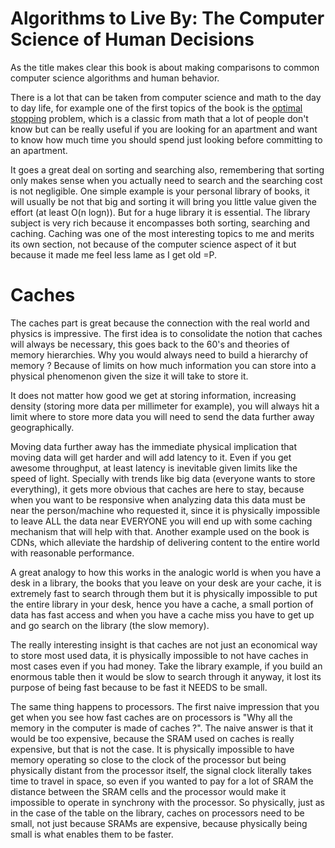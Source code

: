 # Algorithms to Live By: The Computer Science of Human Decisions

As the title makes clear this book is about making comparisons
to common computer science algorithms and human behavior.

There is a lot that can be taken from computer science and math
to the day to day life, for example one of the first topics
of the book is the [optimal stopping](https://en.wikipedia.org/wiki/Optimal_stopping)
problem, which is a classic from math that a lot of people
don't know but can be really useful if you are looking for an
apartment and want to know how much time you should spend just
looking before committing to an apartment.

It goes a great deal on sorting and searching also, remembering
that sorting only makes sense when you actually need to search
and the searching cost is not negligible. One simple example
is your personal library of books, it will usually be not
that big and sorting it will bring you little value given the
effort (at least O(n logn)). But for a huge library it is
essential. The library subject is very rich because it encompasses
both sorting, searching and caching. Caching was one of the
most interesting topics to me and merits its own section,
not because of the computer science aspect of it but because
it made me feel less lame as I get old =P.

# Caches

The caches part is great because the connection with
the real world and physics is impressive. The first idea
is to consolidate the notion that caches will always be
necessary, this goes back to the 60's and theories
of memory hierarchies. Why you would always need to
build a hierarchy of memory ? Because of limits on
how much information you can store into a physical
phenomenon given the size it will take to store it.

It does not matter how good we get at storing information,
increasing density (storing more data per millimeter for
example), you will always hit a limit where to store more
data you will need to send the data further away geographically.

Moving data further away has the immediate physical implication
that moving data will get harder and will add latency to
it. Even if you get awesome throughput, at least latency
is inevitable given limits like the speed of light. Specially
with trends like big data (everyone wants to store everything),
it gets more obvious that caches are here to stay, because
when you want to be responsive when analyzing data this data
must be near the person/machine who requested it, since it is
physically impossible to leave ALL the data near EVERYONE you
will end up with some caching mechanism that will help
with that. Another example used on the book is CDNs, which
alleviate the hardship of delivering content to the
entire world with reasonable performance.

A great analogy to how this works in the analogic world
is when you have a desk in a library, the books that you
leave on your desk are your cache, it is extremely fast to
search through them but it is physically impossible to
put the entire library in your desk, hence you have a cache,
a small portion of data has fast access and when you have a 
cache miss you have to get up and go search on the library
(the slow memory).

The really interesting insight is that caches are not just
an economical way to store most used data, it is physically
impossible to not have caches in most cases even if you had money.
Take the library example, if you build an enormous table then
it would be slow to search through it anyway, it lost its purpose
of being fast because to be fast it NEEDS to be small.

The same thing happens to processors. The first naive impression
that you get when you see how fast caches are on processors is
"Why all the memory in the computer is made of caches ?". The
naive answer is that it would be too expensive, because the SRAM
used on caches is really expensive, but that is not the case. It is
physically impossible to have memory operating so close to the clock
of the processor but being physically distant from the processor
itself, the signal clock literally takes time to travel in space,
so even if you wanted to pay for a lot of SRAM the distance
between the SRAM cells and the processor would make it impossible
to operate in synchrony with the processor. So physically, just
as in the case of the table on the library, caches on processors
need to be small, not just because SRAMs are expensive, because
physically being small is what enables them to be faster.
